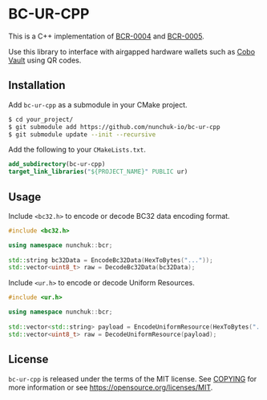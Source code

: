 # BC-UR-CPP

This is a C++ implementation of [BCR-0004](https://github.com/CoboVault/Research/blob/master/papers/bcr-0004-bc32.md) and [BCR-0005](https://github.com/CoboVault/Research/blob/master/papers/bcr-0005-ur.md).

Use this library to interface with airgapped hardware wallets such as [Cobo Vault](https://github.com/CoboVault/cobo-vault-cold) using QR codes.

## Installation

Add `bc-ur-cpp` as a submodule in your CMake project.

```bash
$ cd your_project/
$ git submodule add https://github.com/nunchuk-io/bc-ur-cpp
$ git submodule update --init --recursive
```

Add the following to your `CMakeLists.txt`.

```cmake
add_subdirectory(bc-ur-cpp)
target_link_libraries("${PROJECT_NAME}" PUBLIC ur)
```

## Usage

Include `<bc32.h>` to encode or decode BC32 data encoding format. 

```c++
#include <bc32.h>

using namespace nunchuk::bcr;
 
std::string bc32Data = EncodeBc32Data(HexToBytes("..."));
std::vector<uint8_t> raw = DecodeBc32Data(bc32Data);
```

Include `<ur.h>` to encode or decode Uniform Resources.

```c++
#include <ur.h>

using namespace nunchuk::bcr;
 
std::vector<std::string> payload = EncodeUniformResource(HexToBytes("...");
std::vector<uint8_t> raw = DecodeUniformResource(payload);
```

##  License

`bc-ur-cpp` is released under the terms of the MIT license. See [COPYING](COPYING) for more information or see https://opensource.org/licenses/MIT.
